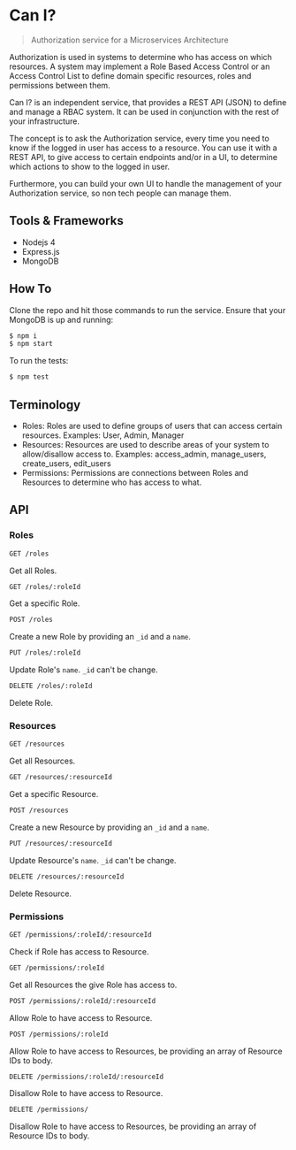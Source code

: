 # Can I?

> Authorization service for a Microservices Architecture

Authorization is used in systems to determine who has access on which resources. A system may implement a Role Based Access Control or an Access Control List to define domain specific resources, roles and permissions between them. 

Can I? is an independent service, that provides a REST API (JSON) to define and manage a RBAC system. It can be used in conjunction with the rest of your infrastructure.

The concept is to ask the Authorization service, every time you need to know if the logged in user has access to a resource. You can use it with a REST API, to give access to certain endpoints and/or in a UI, to determine which actions to show to the logged in user.
 
Furthermore, you can build your own UI to handle the management of your Authorization service, so non tech people can manage them. 

## Tools & Frameworks

* Nodejs 4 
* Express.js
* MongoDB

## How To
Clone the repo and hit those commands to run the service. Ensure that your MongoDB is up and running:

```bash
$ npm i
$ npm start
```

To run the tests:

```bash
$ npm test
```

## Terminology

* Roles: Roles are used to define groups of users that can access certain resources. Examples: User, Admin, Manager
* Resources: Resources are used to describe areas of your system to allow/disallow access to. Examples: access_admin, manage_users, create_users, edit_users
* Permissions: Permissions are connections between Roles and Resources to determine who has access to what.

## API

### Roles

```bash
GET /roles
```
Get all Roles.

```bash
GET /roles/:roleId
```
Get a specific Role.

```bash
POST /roles
```
Create a new Role by providing an `_id` and a `name`.

```bash
PUT /roles/:roleId
```
Update Role's `name`. `_id` can't be change. 

```bash
DELETE /roles/:roleId
```
Delete Role.

### Resources

```bash
GET /resources
```
Get all Resources.

```bash
GET /resources/:resourceId
```
Get a specific Resource.

```bash
POST /resources
```
Create a new Resource by providing an `_id` and a `name`.

```bash
PUT /resources/:resourceId
```
Update Resource's `name`. `_id` can't be change.

```bash
DELETE /resources/:resourceId
```
Delete Resource.

### Permissions

```bash
GET /permissions/:roleId/:resourceId
```
Check if Role has access to Resource.

```bash
GET /permissions/:roleId
```
Get all Resources the give Role has access to.

```bash
POST /permissions/:roleId/:resourceId
```
Allow Role to have access to Resource.

```bash
POST /permissions/:roleId
```
Allow Role to have access to Resources, be providing an array of Resource IDs to body.

```bash
DELETE /permissions/:roleId/:resourceId
```
Disallow Role to have access to Resource.

```bash
DELETE /permissions/
```
Disallow Role to have access to Resources, be providing an array of Resource IDs to body.